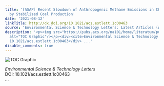 ```yaml
---
title: '[ASAP] Recent Slowdown of Anthropogenic Methane Emissions in China Driven
  by Stabilized Coal Production'
date: '2021-08-12'
linkTitle: http://dx.doi.org/10.1021/acs.estlett.1c00463
source: 'Environmental Science & Technology Letters: Latest Articles (ACS Publications)'
description: '<p><img src="https://pubs.acs.org/na101/home/literatum/publisher/achs/journals/content/estlcu/0/estlcu.ahead-of-print/acs.estlett.1c00463/20210812/images/medium/ez1c00463_0003.gif"
  alt="TOC Graphic"/></p><div><cite>Environmental Science & Technology Letters</cite></div><div>DOI:
  10.1021/acs.estlett.1c00463</div> ...'
disable_comments: true
---
```

<p><img src="https://pubs.acs.org/na101/home/literatum/publisher/achs/journals/content/estlcu/0/estlcu.ahead-of-print/acs.estlett.1c00463/20210812/images/medium/ez1c00463_0003.gif" alt="TOC Graphic"/></p><div><cite>Environmental Science & Technology Letters</cite></div><div>DOI: 10.1021/acs.estlett.1c00463</div> ...